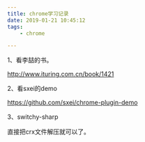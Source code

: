 ```yaml
---
title: chrome学习记录
date: 2019-01-21 10:45:12
tags:
	- chrome

---
```




1、看李喆的书。

http://www.ituring.com.cn/book/1421

2、看sxei的demo

https://github.com/sxei/chrome-plugin-demo

3、switchy-sharp 

直接把crx文件解压就可以了。

